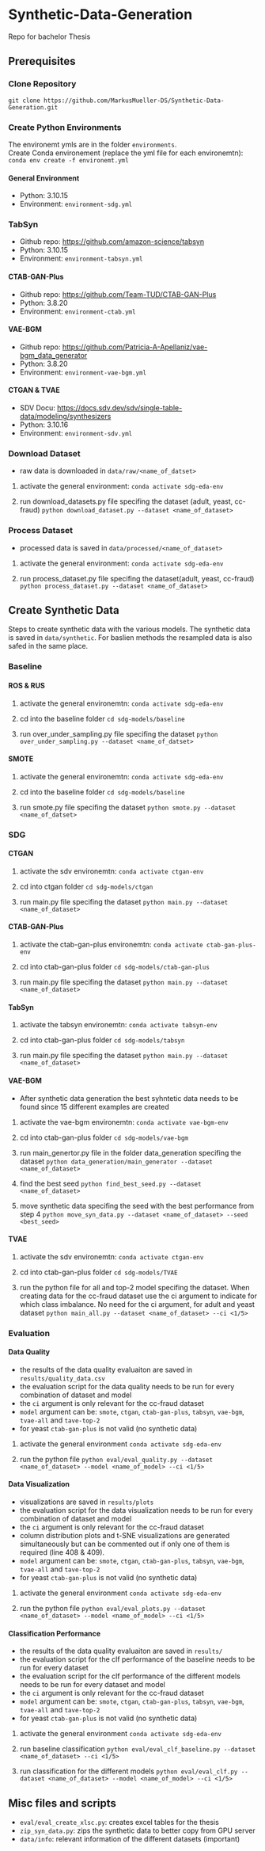 # Synthetic-Data-Generation

Repo for bachelor Thesis

## Prerequisites

### Clone Repository

`git clone https://github.com/MarkusMueller-DS/Synthetic-Data-Generation.git`

### Create Python Environments

The environemt ymls are in the folder `environments`.  
Create Conda environement (replace the yml file for each environemtn):  
`conda env create -f environemt.yml`

#### General Environment

- Python: 3.10.15
- Environment: `environment-sdg.yml`

### TabSyn

- Github repo: https://github.com/amazon-science/tabsyn
- Python: 3.10.15
- Environment: `environment-tabsyn.yml`

#### CTAB-GAN-Plus

- Github repo: https://github.com/Team-TUD/CTAB-GAN-Plus
- Python: 3.8.20
- Environment: `environment-ctab.yml`

#### VAE-BGM

- Github repo: https://github.com/Patricia-A-Apellaniz/vae-bgm_data_generator
- Python: 3.8.20
- Environment: `environment-vae-bgm.yml`

#### CTGAN & TVAE

- SDV Docu: https://docs.sdv.dev/sdv/single-table-data/modeling/synthesizers
- Python: 3.10.16
- Environment: `environment-sdv.yml`

### Download Dataset

- raw data is downloaded in `data/raw/<name_of_datset>`

1. activate the general environment:
   `conda activate sdg-eda-env`

2. run download_datasets.py file specifing the dataset (adult, yeast, cc-fraud)
   `python download_dataset.py --dataset <name_of_dataset>`

### Process Dataset

- processed data is saved in `data/processed/<name_of_dataset>`

1. activate the general environment:
   `conda activate sdg-eda-env`

2. run process_dataset.py file specifing the dataset(adult, yeast, cc-fraud)
   `python process_dataset.py --dataset <name_of_dataset>`

## Create Synthetic Data

Steps to create synthetic data with the various models. The synthetic data is saved in `data/synthetic`. For baslien methods the resampled data is also safed in the same place.

### Baseline

#### ROS & RUS

1. activate the general environemtn:
   `conda activate sdg-eda-env`

2. cd into the baseline folder
   `cd sdg-models/baseline`

3. run over_under_sampling.py file specifing the dataset
   `python over_under_sampling.py --dataset <name_of_datset>`

#### SMOTE

1. activate the general environemtn:
   `conda activate sdg-eda-env`

2. cd into the baseline folder
   `cd sdg-models/baseline`

3. run smote.py file specifing the dataset
   `python smote.py --dataset <name_of_datset>`

### SDG

#### CTGAN

1. activate the sdv environemtn:
   `conda activate ctgan-env`

2. cd into ctgan folder
   `cd sdg-models/ctgan`

3. run main.py file specifing the dataset
   `python main.py --dataset <name_of_dataset>`

#### CTAB-GAN-Plus

1. activate the ctab-gan-plus environemtn:
   `conda activate ctab-gan-plus-env`

2. cd into ctab-gan-plus folder
   `cd sdg-models/ctab-gan-plus`

3. run main.py file specifing the dataset
   `python main.py --dataset <name_of_dataset>`

#### TabSyn

1. activate the tabsyn environemtn:
   `conda activate tabsyn-env`

2. cd into ctab-gan-plus folder
   `cd sdg-models/tabsyn`

3. run main.py file specifing the dataset
   `python main.py --dataset <name_of_dataset>`

#### VAE-BGM

- After synthetic data generation the best syhntetic data needs to be found since 15 different examples are created

1. activate the vae-bgm environemtn:
   `conda activate vae-bgm-env`

2. cd into ctab-gan-plus folder
   `cd sdg-models/vae-bgm`

3. run main_genertor.py file in the folder data_generation specifing the dataset
   `python data_generation/main_generator --dataset <name_of_dataset>`

4. find the best seed
   `python find_best_seed.py --dataset <name_of_dataset>`

5. move synthetic data specifing the seed with the best performance from step 4
   `python move_syn_data.py --dataset <name_of_dataset> --seed <best_seed>`

#### TVAE

1. activate the sdv environemtn:
   `conda activate ctgan-env`

2. cd into ctab-gan-plus folder
   `cd sdg-models/TVAE`

3. run the python file for all and top-2 model specifing the dataset. When creating data for the cc-fraud dataset use the ci argument to indicate for which class imbalance. No need for the ci argument, for adult and yeast dataset
   `python main_all.py --dataset <name_of_dataset> --ci <1/5>`

### Evaluation

#### Data Quality

- the results of the data quality evaluaiton are saved in `results/quality_data.csv`
- the evaluation script for the data quality needs to be run for every combination of dataset and model
- the `ci` argument is only relevant for the cc-fraud dataset
- `model` argument can be: `smote`, `ctgan`, `ctab-gan-plus`, `tabsyn`, `vae-bgm`, `tvae-all` and `tave-top-2`
- for yeast `ctab-gan-plus` is not valid (no synthetic data)

1. activate the general environment
   `conda activate sdg-eda-env`

2. run the python file
   `python eval/eval_quality.py --dataset <name_of_dataset> --model <name_of_model> --ci <1/5>`

#### Data Visualization

- visualizations are saved in `results/plots`
- the evaluation script for the data visualization needs to be run for every combination of dataset and model
- the `ci` argument is only relevant for the cc-fraud dataset
- column distribution plots and t-SNE visualizations are generated simultaneously but can be commented out if only one of them is required (line 408 & 409).
- `model` argument can be: `smote`, `ctgan`, `ctab-gan-plus`, `tabsyn`, `vae-bgm`, `tvae-all` and `tave-top-2`
- for yeast `ctab-gan-plus` is not valid (no synthetic data)

1. activate the general environment
   `conda activate sdg-eda-env`

2. run the python file
   `python eval/eval_plots.py --dataset <name_of_dataset> --model <name_of_model> --ci <1/5>`

#### Classification Performance

- the results of the data quality evaluaiton are saved in `results/`
- the evaluation script for the clf performance of the baseline needs to be run for every dataset
- the evaluation script for the clf performance of the different models needs to be run for every dataset and model
- the `ci` argument is only relevant for the cc-fraud dataset
- `model` argument can be: `smote`, `ctgan`, `ctab-gan-plus`, `tabsyn`, `vae-bgm`, `tvae-all` and `tave-top-2`
- for yeast `ctab-gan-plus` is not valid (no synthetic data)

1. activate the general environment
   `conda activate sdg-eda-env`

2. run baseline classification
   `python eval/eval_clf_baseline.py --dataset <name_of_dataset> --ci <1/5>`

3. run classification for the different models
   `python eval/eval_clf.py --dataset <name_of_dataset> --model <name_of_model> --ci <1/5>`

## Misc files and scripts

- `eval/eval_create_xlsc.py`: creates excel tables for the thesis
- `zip_syn_data.py`: zips the synthetic data to better copy from GPU server
- `data/info`: relevant information of the different datasets (important)

